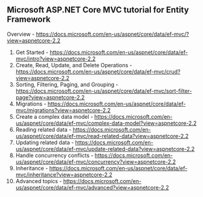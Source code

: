 ## Microsoft ASP.NET Core MVC tutorial for Entity Framework

Overview - https://docs.microsoft.com/en-us/aspnet/core/data/ef-mvc/?view=aspnetcore-2.2
1. Get Started - https://docs.microsoft.com/en-us/aspnet/core/data/ef-mvc/intro?view=aspnetcore-2.2
2. Create, Read, Update, and Delete Operations - https://docs.microsoft.com/en-us/aspnet/core/data/ef-mvc/crud?view=aspnetcore-2.2
3. Sorting, Filtering, Paging, and Grouping - https://docs.microsoft.com/en-us/aspnet/core/data/ef-mvc/sort-filter-page?view=aspnetcore-2.2
4. Migrations - https://docs.microsoft.com/en-us/aspnet/core/data/ef-mvc/migrations?view=aspnetcore-2.2
5. Create a complex data model - https://docs.microsoft.com/en-us/aspnet/core/data/ef-mvc/complex-data-model?view=aspnetcore-2.2
6. Reading related data - https://docs.microsoft.com/en-us/aspnet/core/data/ef-mvc/read-related-data?view=aspnetcore-2.2
7. Updating related data - https://docs.microsoft.com/en-us/aspnet/core/data/ef-mvc/update-related-data?view=aspnetcore-2.2
8. Handle concurrency conflicts - https://docs.microsoft.com/en-us/aspnet/core/data/ef-mvc/concurrency?view=aspnetcore-2.2
9. Inheritance - https://docs.microsoft.com/en-us/aspnet/core/data/ef-mvc/inheritance?view=aspnetcore-2.2
10. Advanced topics - https://docs.microsoft.com/en-us/aspnet/core/data/ef-mvc/advanced?view=aspnetcore-2.2


